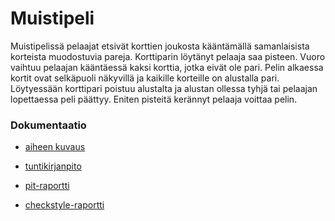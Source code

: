 # Muistipeli

Muistipelissä pelaajat etsivät korttien joukosta kääntämällä samanlaisista korteista muodostuvia pareja. Korttiparin löytänyt pelaaja saa pisteen. Vuoro vaihtuu pelaajan kääntäessä kaksi korttia, jotka eivät ole pari. Pelin alkaessa kortit ovat selkäpuoli näkyvillä ja kaikille korteille on alustalla pari. Löytyessään korttipari poistuu alustalta ja alustan ollessa tyhjä tai pelaajan lopettaessa peli päättyy. Eniten pisteitä kerännyt pelaaja voittaa pelin. 

### Dokumentaatio

- [aiheen kuvaus](Dokumentaatio/aiheenKuvausJaRakenne.md)

- [tuntikirjanpito](Dokumentaatio/tuntikirjanpito.md)

-  [pit-raportti](https://htmlpreview.github.io/?https://github.com/jadya/Muistipeli/blob/master/Dokumentaatio/pit/201708191921/index.html) 

- [checkstyle-raportti](https://htmlpreview.github.io/?https://github.com/jadya/Muistipeli/blob/master/Dokumentaatio/checkstyle/checkstyle.html) 
